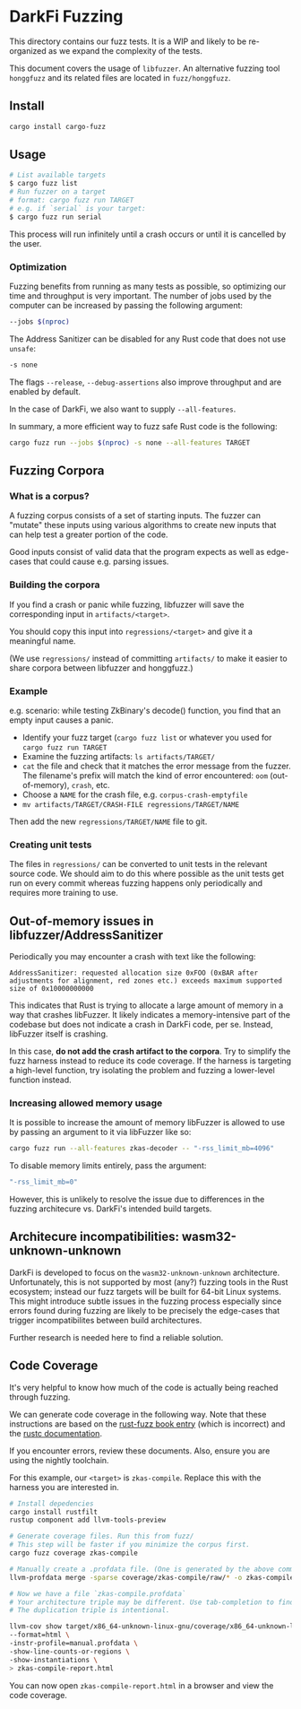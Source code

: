 # DarkFi Fuzzing

This directory contains our fuzz tests. It is a WIP and likely to be
re-organized as we expand the complexity of the tests.

This document covers the usage of `libfuzzer`. An alternative fuzzing
tool `honggfuzz` and its related files are located in `fuzz/honggfuzz`.

## Install
```sh
cargo install cargo-fuzz
```

## Usage
```sh
# List available targets
$ cargo fuzz list
# Run fuzzer on a target
# format: cargo fuzz run TARGET
# e.g. if `serial` is your target:
$ cargo fuzz run serial 
```

This process will run infinitely until a crash occurs or until it is cancelled by the user.

### Optimization
Fuzzing benefits from running as many tests as possible, so optimizing our time
and throughput is very important. The number of jobs used by the computer
can be increased by passing the following argument:

```sh
--jobs $(nproc)
```

The Address Sanitizer can be disabled for any Rust code that does not use `unsafe`:

```sh
-s none
```

The flags `--release`, `--debug-assertions` also improve throughput and are enabled
by default.

In the case of DarkFi, we also want to supply `--all-features`.

In summary, a more efficient way to fuzz safe Rust code is the following:

```sh
cargo fuzz run --jobs $(nproc) -s none --all-features TARGET 
```

## Fuzzing Corpora 

### What is a corpus?
A fuzzing corpus consists of a set of starting inputs. The fuzzer can 
"mutate" these inputs using various algorithms to create new inputs
that can help test a greater portion of the code.

Good inputs consist of valid data that the program expects as well
as edge-cases that could cause e.g. parsing issues. 

### Building the corpora
If you find a crash or panic while fuzzing, libfuzzer will save the
corresponding input in `artifacts/<target>`.

You should copy this input into `regressions/<target>` and give it
a meaningful name.

(We use `regressions/` instead of committing `artifacts/` to make it
easier to share corpora between libfuzzer and honggfuzz.)

### Example
e.g. scenario: while testing ZkBinary's decode() function, you find
that an empty input causes a panic.

* Identify your fuzz target (`cargo fuzz list` or whatever you used
for `cargo fuzz run TARGET`
* Examine the fuzzing artifacts: `ls artifacts/TARGET/`
* `cat` the file and check that it matches the error message from
the fuzzer. The filename's prefix will match the kind of error
encountered: `oom` (out-of-memory), `crash`, etc.
* Choose a `NAME` for the crash file, e.g. `corpus-crash-emptyfile`
* `mv artifacts/TARGET/CRASH-FILE regressions/TARGET/NAME`

Then add the new `regressions/TARGET/NAME` file to git.

### Creating unit tests

The files in `regressions/` can be converted to unit tests in 
the relevant source code. We should aim to do this where possible
as the unit tests get run on every commit whereas fuzzing happens
only periodically and requires more training to use.

## Out-of-memory issues in libfuzzer/AddressSanitizer

Periodically you may encounter a crash with text like the following:
```
AddressSanitizer: requested allocation size 0xFOO (0xBAR after adjustments for alignment, red zones etc.) exceeds maximum supported size of 0x10000000000
```

This indicates that Rust is trying to allocate a large amount of memory in a way that crashes libFuzzer. 
It likely indicates a memory-intensive part of the codebase but does not indicate a crash in DarkFi code,
per se. Instead, libFuzzer itself is crashing. 

In this case, **do not add the crash artifact to the corpora**. Try to
simplify the fuzz harness instead to reduce its code coverage. If the
harness is targeting a high-level function, try isolating the problem
and fuzzing a lower-level function instead.

### Increasing allowed memory usage
It is possible to increase the amount of memory libFuzzer is allowed to use by passing an argument
to it via libFuzzer like so:

```sh
cargo fuzz run --all-features zkas-decoder -- "-rss_limit_mb=4096"
```

To disable memory limits entirely, pass the argument:
```sh
"-rss_limit_mb=0"
```

However, this is unlikely to resolve the issue due to differences in
the fuzzing architecure vs. DarkFi's intended build targets.

## Architecure incompatibilities: wasm32-unknown-unknown

DarkFi is developed to focus on the `wasm32-unknown-unknown` architecture.
Unfortunately, this is not supported by most (any?) fuzzing tools in the Rust
ecosystem; instead our fuzz targets will be built for 64-bit Linux systems. 
This might introduce subtle issues in the fuzzing process especially since
errors found during fuzzing are likely to be precisely the edge-cases that
trigger incompatibilites between build architectures.

Further research is needed here to find a reliable solution.

## Code Coverage

It's very helpful to know how much of the code is actually being reached through fuzzing.

We can generate code coverage in the following way. Note that these instructions
are based on the [rust-fuzz book entry](https://rust-fuzz.github.io/book/cargo-fuzz/coverage.html) 
(which is incorrect) and the [rustc documentation](https://doc.rust-lang.org/rustc/instrument-coverage.html). 

If you encounter errors, review these documents. Also, ensure you are using the nightly toolchain.

For this example, our `<target>` is `zkas-compile`. Replace this with the harness you are interested in.

```sh
# Install depedencies
cargo install rustfilt
rustup component add llvm-tools-preview

# Generate coverage files. Run this from fuzz/
# This step will be faster if you minimize the corpus first.
cargo fuzz coverage zkas-compile

# Manually create a .profdata file. (One is generated by the above command, but it appears to be broken)
llvm-profdata merge -sparse coverage/zkas-compile/raw/* -o zkas-compile.profdata

# Now we have a file `zkas-compile.profdata`
# Your architecture triple may be different. Use tab-completion to find the right file.
# The duplication triple is intentional.

llvm-cov show target/x86_64-unknown-linux-gnu/coverage/x86_64-unknown-linux-gnu/release/zkas-compile \
--format=html \
-instr-profile=manual.profdata \
-show-line-counts-or-regions \
-show-instantiations \
> zkas-compile-report.html
```

You can now open `zkas-compile-report.html` in a browser and view the code coverage.

